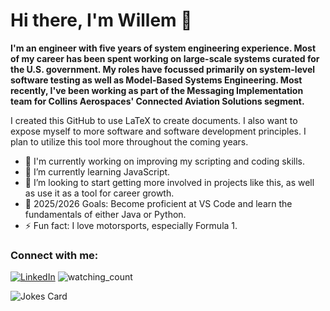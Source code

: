 # Hi there, I'm Willem 👋 


**I'm an engineer with five years of system engineering experience. Most of my career has been spent working on large-scale systems curated for the U.S. government. My roles have focussed primarily on system-level software testing as well as Model-Based Systems Engineering. Most recently, I've been working as part of the Messaging Implementation team for Collins Aerospaces' Connected Aviation Solutions segment.**

I created this GitHub to use LaTeX to create documents. I also want to expose myself to more software and software development principles. I plan to utilize this tool more throughout the coming years. 

- 🔭 I'm currently working on improving my scripting and coding skills.
- 🌱 I’m currently learning JavaScript.
- 👯 I’m looking to start getting more involved in projects like this, as well as use it as a tool for career growth.
- 🥅 2025/2026 Goals: Become proficient at VS Code and learn the fundamentals of either Java or Python.
- ⚡ Fun fact: I love motorsports, especially Formula 1.

### Connect with me:

<a href="https://www.linkedin.com/in/willem-elsdon/" target="_blank"><img src="https://img.shields.io/badge/LinkedIn-%230077B5.svg?&style=flat-square&logo=linkedin&logoColor=white" alt="LinkedIn"></a>
<img src="https://komarev.com/ghpvc/?username=welsdon&color=brightgreen" alt="watching_count" />


<img src="https://readme-jokes.vercel.app/api" alt="Jokes Card" />



